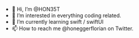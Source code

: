 - 👋 Hi, I’m @HON35T
- 👀 I’m interested in everything coding related.
- 🌱 I’m currently learning swift / swiftUI
- 📫 How to reach me @honeggerflorian on Twitter.
